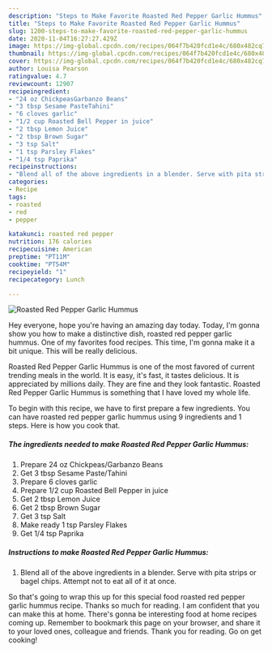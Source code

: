 ```yaml
---
description: "Steps to Make Favorite Roasted Red Pepper Garlic Hummus"
title: "Steps to Make Favorite Roasted Red Pepper Garlic Hummus"
slug: 1200-steps-to-make-favorite-roasted-red-pepper-garlic-hummus
date: 2020-11-04T16:27:27.429Z
image: https://img-global.cpcdn.com/recipes/064f7b420fcd1e4c/680x482cq70/roasted-red-pepper-garlic-hummus-recipe-main-photo.jpg
thumbnail: https://img-global.cpcdn.com/recipes/064f7b420fcd1e4c/680x482cq70/roasted-red-pepper-garlic-hummus-recipe-main-photo.jpg
cover: https://img-global.cpcdn.com/recipes/064f7b420fcd1e4c/680x482cq70/roasted-red-pepper-garlic-hummus-recipe-main-photo.jpg
author: Louisa Pearson
ratingvalue: 4.7
reviewcount: 12907
recipeingredient:
- "24 oz ChickpeasGarbanzo Beans"
- "3 tbsp Sesame PasteTahini"
- "6 cloves garlic"
- "1/2 cup Roasted Bell Pepper in juice"
- "2 tbsp Lemon Juice"
- "2 tbsp Brown Sugar"
- "3 tsp Salt"
- "1 tsp Parsley Flakes"
- "1/4 tsp Paprika"
recipeinstructions:
- "Blend all of the above ingredients in a blender. Serve with pita strips or bagel chips. Attempt not to eat all of it at once."
categories:
- Recipe
tags:
- roasted
- red
- pepper

katakunci: roasted red pepper 
nutrition: 176 calories
recipecuisine: American
preptime: "PT11M"
cooktime: "PT54M"
recipeyield: "1"
recipecategory: Lunch

---
```



![Roasted Red Pepper Garlic Hummus](https://img-global.cpcdn.com/recipes/064f7b420fcd1e4c/680x482cq70/roasted-red-pepper-garlic-hummus-recipe-main-photo.jpg)

Hey everyone, hope you're having an amazing day today. Today, I'm gonna show you how to make a distinctive dish, roasted red pepper garlic hummus. One of my favorites food recipes. This time, I'm gonna make it a bit unique. This will be really delicious.

Roasted Red Pepper Garlic Hummus is one of the most favored of current trending meals in the world. It is easy, it's fast, it tastes delicious. It is appreciated by millions daily. They are fine and they look fantastic. Roasted Red Pepper Garlic Hummus is something that I have loved my whole life.




To begin with this recipe, we have to first prepare a few ingredients. You can have roasted red pepper garlic hummus using 9 ingredients and 1 steps. Here is how you cook that.

<!--inarticleads1-->

##### The ingredients needed to make Roasted Red Pepper Garlic Hummus:

1. Prepare 24 oz Chickpeas/Garbanzo Beans
1. Get 3 tbsp Sesame Paste/Tahini
1. Prepare 6 cloves garlic
1. Prepare 1/2 cup Roasted Bell Pepper in juice
1. Get 2 tbsp Lemon Juice
1. Get 2 tbsp Brown Sugar
1. Get 3 tsp Salt
1. Make ready 1 tsp Parsley Flakes
1. Get 1/4 tsp Paprika




<!--inarticleads2-->

##### Instructions to make Roasted Red Pepper Garlic Hummus:

1. Blend all of the above ingredients in a blender. Serve with pita strips or bagel chips. Attempt not to eat all of it at once.




So that's going to wrap this up for this special food roasted red pepper garlic hummus recipe. Thanks so much for reading. I am confident that you can make this at home. There's gonna be interesting food at home recipes coming up. Remember to bookmark this page on your browser, and share it to your loved ones, colleague and friends. Thank you for reading. Go on get cooking!
